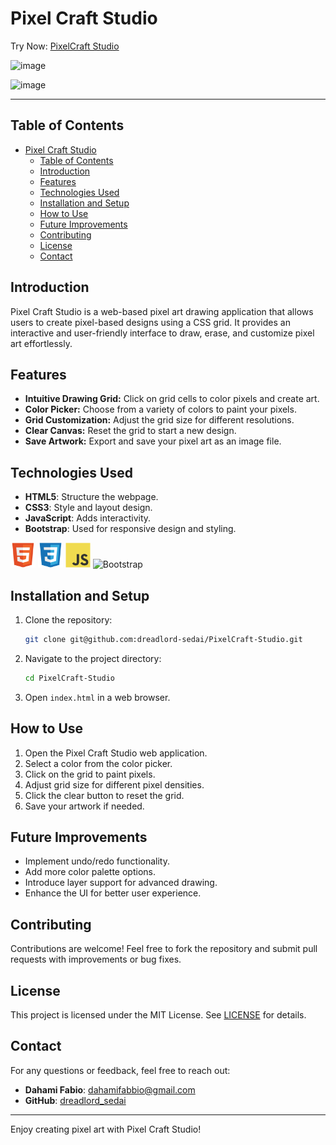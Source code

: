 # Pixel Craft Studio

Try Now: [PixelCraft Studio](https://dreadlord-sedai.github.io/PixelCraft-Studio/)

![image](https://github.com/user-attachments/assets/d4343446-9bd0-408e-91c3-958afab1079b)

![image](https://github.com/user-attachments/assets/be82839e-1c88-4727-acf1-ad23009a8d0f)

---

## Table of Contents
- [Pixel Craft Studio](#pixel-craft-studio)
  - [Table of Contents](#table-of-contents)
  - [Introduction](#introduction)
  - [Features](#features)
  - [Technologies Used](#technologies-used)
  - [Installation and Setup](#installation-and-setup)
  - [How to Use](#how-to-use)
  - [Future Improvements](#future-improvements)
  - [Contributing](#contributing)
  - [License](#license)
  - [Contact](#contact)

## Introduction
Pixel Craft Studio is a web-based pixel art drawing application that allows users to create pixel-based designs using a CSS grid. It provides an interactive and user-friendly interface to draw, erase, and customize pixel art effortlessly.

## Features
- **Intuitive Drawing Grid:** Click on grid cells to color pixels and create art.
- **Color Picker:** Choose from a variety of colors to paint your pixels.
- **Grid Customization:** Adjust the grid size for different resolutions.
- **Clear Canvas:** Reset the grid to start a new design.
- **Save Artwork:** Export and save your pixel art as an image file.

## Technologies Used
- **HTML5**: Structure the webpage.
- **CSS3**: Style and layout design.
- **JavaScript**: Adds interactivity.
- **Bootstrap**: Used for responsive design and styling.

<p align="left">
  <img src="https://raw.githubusercontent.com/devicons/devicon/master/icons/html5/html5-original.svg" alt="HTML5" width="40" height="40"/>
  <img src="https://raw.githubusercontent.com/devicons/devicon/master/icons/css3/css3-original.svg" alt="CSS3" width="40" height="40"/>
  <img src="https://raw.githubusercontent.com/devicons/devicon/master/icons/javascript/javascript-original.svg" alt="JavaScript" width="40" height="40"/>
  <img src="https://cdn.jsdelivr.net/gh/devicons/devicon@latest/icons/bootstrap/bootstrap-original.svg" alt="Bootstrap" width="40" height="40" />
</p>

## Installation and Setup
1. Clone the repository:
   ```sh
   git clone git@github.com:dreadlord-sedai/PixelCraft-Studio.git
   ```
2. Navigate to the project directory:
   ```sh
   cd PixelCraft-Studio
   ```
3. Open `index.html` in a web browser.

## How to Use
1. Open the Pixel Craft Studio web application.
2. Select a color from the color picker.
3. Click on the grid to paint pixels.
4. Adjust grid size for different pixel densities.
5. Click the clear button to reset the grid.
6. Save your artwork if needed.

## Future Improvements
- Implement undo/redo functionality.
- Add more color palette options.
- Introduce layer support for advanced drawing.
- Enhance the UI for better user experience.

## Contributing
Contributions are welcome! Feel free to fork the repository and submit pull requests with improvements or bug fixes.

## License
This project is licensed under the MIT License. See [LICENSE](LICENSE) for details.

## Contact
For any questions or feedback, feel free to reach out:

- **Dahami Fabio**: [dahamifabbio@gmail.com](mailto:dahamifabbio@gmail.com)
- **GitHub**: [dreadlord_sedai](https://github.com/[dreadlord_sedai])

---

Enjoy creating pixel art with Pixel Craft Studio!
